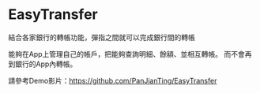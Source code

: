 # EasyTransfer
結合各家銀行的轉帳功能，彈指之間就可以完成銀行間的轉帳


能夠在App上管理自己的帳戶，把能夠查詢明細、餘額、並相互轉帳。
而不會再到銀行的App內轉帳。

請參考Demo影片：https://github.com/PanJianTing/EasyTransfer
